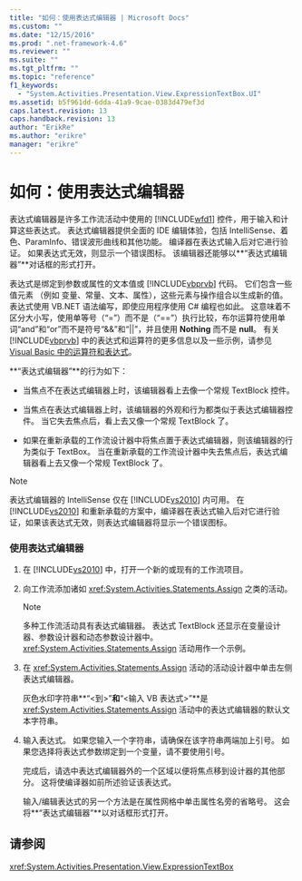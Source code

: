 ```yaml
---
title: "如何：使用表达式编辑器 | Microsoft Docs"
ms.custom: ""
ms.date: "12/15/2016"
ms.prod: ".net-framework-4.6"
ms.reviewer: ""
ms.suite: ""
ms.tgt_pltfrm: ""
ms.topic: "reference"
f1_keywords: 
  - "System.Activities.Presentation.View.ExpressionTextBox.UI"
ms.assetid: b5f961dd-6dda-41a9-9cae-0383d479ef3d
caps.latest.revision: 13
caps.handback.revision: 13
author: "ErikRe"
ms.author: "erikre"
manager: "erikre"
---
```

# 如何：使用表达式编辑器
表达式编辑器是许多工作流活动中使用的 [!INCLUDE[wfd1](../workflow-designer/includes/wfd1_md.md)] 控件，用于输入和计算这些表达式。  表达式编辑器提供全面的 IDE 编辑体验，包括 IntelliSense、着色、ParamInfo、错误波形曲线和其他功能。  编译器在表达式输入后对它进行验证。  如果表达式无效，则显示一个错误图标。  该编辑器还能够以**“表达式编辑器”**对话框的形式打开。  
  
 表达式是绑定到参数或属性的文本值或 [!INCLUDE[vbprvb](../code-quality/includes/vbprvb_md.md)] 代码。  它们包含一些值元素 （例如  变量、常量、文本、属性），这些元素与操作组合以生成新的值。  表达式使用 VB.NET 语法编写，即使应用程序使用 C\# 编程也如此。  这意味着不区分大小写，使用单等号（“\=”）而不是（“\=\=”）执行比较，布尔运算符使用单词“and”和“or”而不是符号“&&”和“&#124;&#124;”，并且使用 **Nothing** 而不是 **null**。  有关 [!INCLUDE[vbprvb](../code-quality/includes/vbprvb_md.md)] 中的表达式和运算符的更多信息以及一些示例，请参见 [Visual Basic 中的运算符和表达式](http://go.microsoft.com/fwlink/?LinkId=186818)。  
  
 **“表达式编辑器”**的行为如下：  
  
-   当焦点不在表达式编辑器上时，该编辑器看上去像一个常规 TextBlock 控件。  
  
-   当焦点在表达式编辑器上时，该编辑器的外观和行为都类似于表达式编辑器控件。  当它失去焦点后，看上去又像一个常规 TextBlock 了。  
  
-   如果在重新承载的工作流设计器中将焦点置于表达式编辑器，则该编辑器的行为类似于 TextBox。  当在重新承载的工作流设计器中失去焦点后，表达式编辑器看上去又像一个常规 TextBlock 了。  
  
> [!NOTE]
>  表达式编辑器的 IntelliSense 仅在 [!INCLUDE[vs2010](../modeling/includes/vs2010_md.md)] 内可用。  在 [!INCLUDE[vs2010](../modeling/includes/vs2010_md.md)] 和重新承载的方案中，编译器在表达式输入后对它进行验证，如果该表达式无效，则表达式编辑器将显示一个错误图标。  
  
### 使用表达式编辑器  
  
1.  在 [!INCLUDE[vs2010](../modeling/includes/vs2010_md.md)] 中，打开一个新的或现有的工作流项目。  
  
2.  向工作流添加诸如 <xref:System.Activities.Statements.Assign> 之类的活动。  
  
    > [!NOTE]
    >  多种工作流活动具有表达式编辑器。  表达式 TextBlock 还显示在变量设计器、参数设计器和动态参数设计器中。  <xref:System.Activities.Statements.Assign> 活动用作一个示例。  
  
3.  在 <xref:System.Activities.Statements.Assign> 活动的活动设计器中单击左侧表达式编辑器。  
  
     灰色水印字符串**“\<到\>”**和**“\<输入 VB 表达式\>”**是 <xref:System.Activities.Statements.Assign> 活动中的表达式编辑器的默认文本字符串。  
  
4.  输入表达式。  如果您输入一个字符串，请确保在该字符串两端加上引号。  如果您选择将表达式参数绑定到一个变量，请不要使用引号。  
  
     完成后，请选中表达式编辑器外的一个区域以便将焦点移到设计器的其他部分。  这将使编译器如前所述验证该表达式。  
  
     输入\/编辑表达式的另一个方法是在属性网格中单击属性名旁的省略号。  这会将**“表达式编辑器”**以对话框形式打开。  
  
## 请参阅  
 <xref:System.Activities.Presentation.View.ExpressionTextBox>